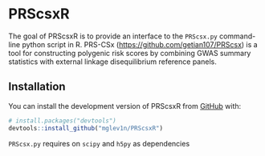 
<!-- README.md is generated from README.Rmd. Please edit that file -->

# PRScsxR

<!-- badges: start -->
<!-- badges: end -->

The goal of PRScsxR is to provide an interface to the `PRScsx.py`
command-line python script in R. PRS-CSx
(<https://github.com/getian107/PRScsx>) is a tool for constructing
polygenic risk scores by combining GWAS summary statistics with external
linkage disequilibrium reference panels.

## Installation

You can install the development version of PRScsxR from
[GitHub](https://github.com/) with:

``` r
# install.packages("devtools")
devtools::install_github("mglev1n/PRScsxR")
```

`PRScsx.py` requires on `scipy` and `h5py` as dependencies
